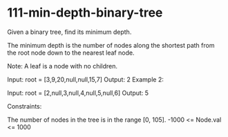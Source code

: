 # 111-min-depth-binary-tree
Given a binary tree, find its minimum depth.

The minimum depth is the number of nodes along the shortest path from the root node down to the nearest leaf node.

Note: A leaf is a node with no children.

Input: root = [3,9,20,null,null,15,7]
Output: 2
Example 2:

Input: root = [2,null,3,null,4,null,5,null,6]
Output: 5
 

Constraints:

The number of nodes in the tree is in the range [0, 105].
-1000 <= Node.val <= 1000